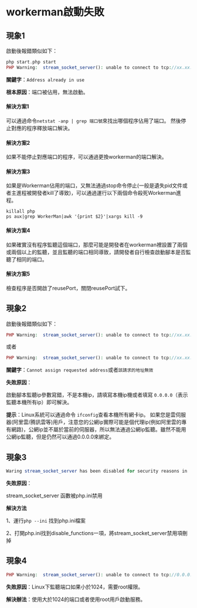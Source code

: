 # workerman啟動失敗

## 現象1
啟動後報錯類似如下：
```php
php start.php start
PHP Warning:  stream_socket_server(): unable to connect to tcp://xx.xx.xx.xx:xxxx (Address already in use) in ...workerman/Worker.php on line xxxx
```
**關鍵字**：```Address already in use```

**根本原因**：端口被佔用，無法啟動。

#### 解決方案1
可以通過命令```netstat -anp | grep 端口號```來找出哪個程序佔用了端口。
然後停止對應的程序釋放端口解決。

#### 解決方案2
如果不能停止對應端口的程序，可以通過更換workerman的端口解決。

#### 解決方案3
如果是Workerman佔用的端口，又無法通過stop命令停止(一般是遺失pid文件或者主進程被開發者kill了導致)，可以通過運行以下兩個命令殺死Workerman進程。

```shell
killall php
ps aux|grep WorkerMan|awk '{print $2}'|xargs kill -9
```

#### 解決方案4
如果確實沒有程序監聽這個端口，那麼可能是開發者在workerman裡設置了兩個或兩個以上的監聽，並且監聽的端口相同導致，請開發者自行檢查啟動腳本是否監聽了相同的端口。

#### 解決方案5
檢查程序是否開啟了reusePort，關閉reusePort試下。

## 現象2
啟動後報錯類似如下：
```php
PHP Warning:  stream_socket_server(): unable to connect to tcp://xx.xx.xx.xx:xxx (Cannot assign requested address) in ...workerman/Worker.php on line xxxx
```
或者
```php
PHP Warning:  stream_socket_server(): unable to connect to tcp://xx.xx.xx.xx:xxxx (在其上下文中，該請求的地址無效) in ...workerman/Worker.php on line xxxx
```
**關鍵字**：`Cannot assign requested address`或者`該請求的地址無效`

**失敗原因**：

啟動腳本監聽ip參數寫錯，不是本機ip，請填寫本機ip機或者填寫 ```0.0.0.0```（表示監聽本機所有ip）即可解決。

**提示**：Linux系統可以通過命令 ```ifconfig```查看本機所有網卡ip。
如果您是雲伺服器(阿里雲/腾訊雲等)用戶，注意您的公網ip實際可能是個代理ip(例如阿里雲的專有網路)，公網ip並不屬於當前的伺服器，所以無法通過公網ip監聽。雖然不能用公網ip監聽，但是仍然可以通過0.0.0.0來綁定。

## 現象3
```php
Waring stream_socket_server has been disabled for security reasons in ...
```
**失敗原因**：

stream_socket_server 函數被php.ini禁用

**解決方法**

1、運行```php --ini``` 找到php.ini檔案

2、打開php.ini找到disable_functions一項，將stream_socket_server禁用項刪掉

## 現象4
```php
PHP Warning:  stream_socket_server(): unable to connect to tcp://0.0.0.0:xxx (Permission denied)
```
**失敗原因**：Linux下監聽端口如果小於1024，需要root權限。

**解決辦法**：使用大於1024的端口或者使用root用戶啟動服務。
